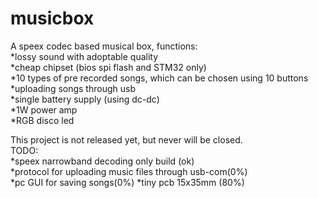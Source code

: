 # musicbox
A speex codec based musical box, functions:\
*lossy sound with adoptable quality\
*cheap chipset (bios spi flash and STM32 only)\
*10 types of pre recorded songs, which can be chosen using 10 buttons\
*uploading songs through usb\
*single battery supply (using dc-dc)\
*1W power amp\
*RGB disco led

This project is not released yet, but never will be closed.\
TODO:\
*speex narrowband decoding only build (ok)\
*protocol for uploading music files through usb-com(0%)\
*pc GUI for saving songs(0%)
*tiny pcb 15x35mm (80%)
